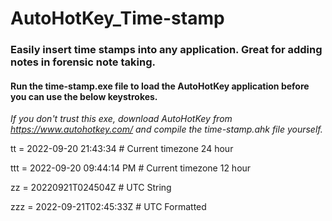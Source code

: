 # AutoHotKey_Time-stamp
### Easily insert time stamps into any application.  Great for adding notes in forensic note taking.

#### Run the time-stamp.exe file to load the AutoHotKey application before you can use the below keystrokes.
*If you don't trust this exe, download AutoHotKey from https://www.autohotkey.com/ and compile the time-stamp.ahk file yourself.* 

tt <Enter or Space>  = 2022-09-20 21:43:34      # Current timezone 24 hour

ttt <Enter or Space> = 2022-09-20 09:44:14 PM   # Current timezone 12 hour

zz <Enter or Space>  = 20220921T024504Z         # UTC String

zzz <Enter or Space> = 2022-09-21T02:45:33Z     # UTC Formatted

